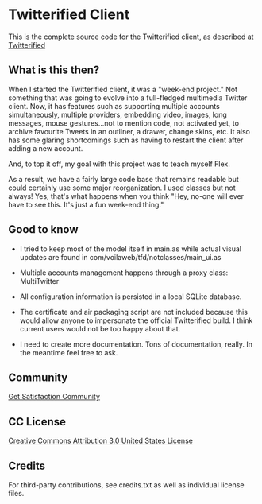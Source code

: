 Twitterified Client
=============================================================
This is the complete source code for the Twitterified client, as described at [Twitterified](http://twitterified.com)

What is this then?
-------------------------------------------------------------
When I started the Twitterified client, it was a "week-end project." Not something that was going to evolve into a full-fledged multimedia Twitter client.
Now, it has features such as supporting multiple accounts simultaneously, multiple providers, embedding video, images, long messages, mouse gestures...not to mention code, not activated yet, to archive favourite Tweets in an outliner, a drawer, change skins, etc.
It also has some glaring shortcomings such as having to restart the client after adding a new account.

And, to top it off, my goal with this project was to teach myself Flex.

As a result, we have a fairly large code base that remains readable but could certainly use some major reorganization. I used classes but not always! Yes, that's what happens when you think "Hey, no-one will ever have to see this. It's just a fun week-end thing."

Good to know
-------------------------------------------------------------
* I tried to keep most of the model itself in main.as while actual visual updates are found in com/voilaweb/tfd/notclasses/main_ui.as

* Multiple accounts management happens through a proxy class: MultiTwitter

* All configuration information is persisted in a local SQLite database.

* The certificate and air packaging script are not included because this would allow anyone to impersonate the official Twitterified build. I think current users would not be too happy about that.

* I need to create more documentation. Tons of documentation, really. In the meantime feel free to ask.

Community
-------------------------------------------------------------
[Get Satisfaction Community](http://getsatisfaction.com/voilaweb/products/voilaweb_twitterified_client_open_source)

CC License
-------------------------------------------------------------
[Creative Commons Attribution 3.0 United States License](http://creativecommons.org/licenses/by/3.0/us/)

Credits
-------------------------------------------------------------
For third-party contributions, see credits.txt as well as individual license files.